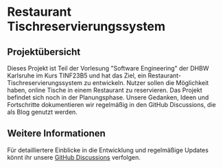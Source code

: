 # Restaurant Tischreservierungssystem
## Projektübersicht
Dieses Projekt ist Teil der Vorlesung "Software Engineering" der DHBW Karlsruhe im Kurs TINF23B5 und hat das Ziel, ein Restaurant-Tischreservierungssystem zu entwickeln. Nutzer sollen die Möglichkeit haben, online Tische in einem Restaurant zu reservieren.
Das Projekt befindet sich noch in der Planungsphase. Unsere Gedanken, Ideen und Fortschritte dokumentieren wir regelmäßig in den GitHub Discussions, die als Blog genutzt werden.
## Weitere Informationen
Für detailliertere Einblicke in die Entwicklung und regelmäßige Updates könnt ihr unsere [GitHub Discussions](https://github.com/AlinaBoess/SoftwareEngineeringProjektTINF23B5/discussions) verfolgen.
